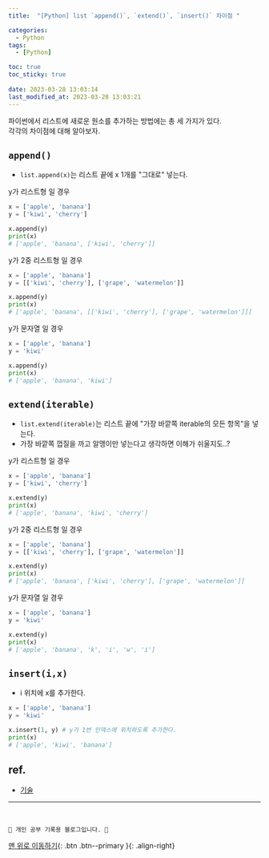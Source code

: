 ```yaml
---
title:  "[Python] list `append()`, `extend()`, `insert()` 차이점 "

categories:
  - Python
tags:
  - [Python]

toc: true
toc_sticky: true
 
date: 2023-03-28 13:03:14
last_modified_at: 2023-03-28 13:03:21
---
```


파이썬에서 리스트에 새로운 원소를 추가하는 방법에는 총 세 가지가 있다.<br>
각각의 차이점에 대해 알아보자.

## `append()`
- `list.append(x)`는 리스트 끝에 x 1개를 "그대로" 넣는다.

y가 리스트형 일 경우
```py
x = ['apple', 'banana']
y = ['kiwi', 'cherry']

x.append(y)
print(x)
# ['apple', 'banana', ['kiwi', 'cherry']]
```


y가 2중 리스트형 일 경우
```py
x = ['apple', 'banana']
y = [['kiwi', 'cherry'], ['grape', 'watermelon']]

x.append(y)
print(x)
# ['apple', 'banana', [['kiwi', 'cherry'], ['grape', 'watermelon']]]
```

y가 문자열 일 경우
```py
x = ['apple', 'banana']
y = 'kiwi'

x.append(y)
print(x)
# ['apple', 'banana', 'kiwi']
```


## `extend(iterable)`
- `list.extend(iterable)`는 리스트 끝에 "가장 바깥쪽 iterable의 모든 항목"을 넣는다.
- 가장 바깥쪽 껍질을 까고 알맹이만 넣는다고 생각하면 이해가 쉬울지도..?

y가 리스트형 일 경우
```py
x = ['apple', 'banana']
y = ['kiwi', 'cherry']

x.extend(y)
print(x)
# ['apple', 'banana', 'kiwi', 'cherry']
```

y가 2중 리스트형 일 경우
```py
x = ['apple', 'banana']
y = [['kiwi', 'cherry'], ['grape', 'watermelon']]

x.extend(y)
print(x)
# ['apple', 'banana', ['kiwi', 'cherry'], ['grape', 'watermelon']]
```

y가 문자열 일 경우
```py
x = ['apple', 'banana']
y = 'kiwi'

x.extend(y)
print(x)
# ['apple', 'banana', 'k', 'i', 'w', 'i']
```

## `insert(i,x)`
- i 위치에 x를 추가한다.

```py
x = ['apple', 'banana']
y = 'kiwi'

x.insert(1, y) # y가 1번 인덱스에 위치하도록 추가한다.
print(x)
# ['apple', 'kiwi', 'banana']
```




## ref.
- [기술](https://m.blog.naver.com/wideeyed/221541104629)



***
<br>

    💛 개인 공부 기록용 블로그입니다. 👻

[맨 위로 이동하기](#){: .btn .btn--primary }{: .align-right}